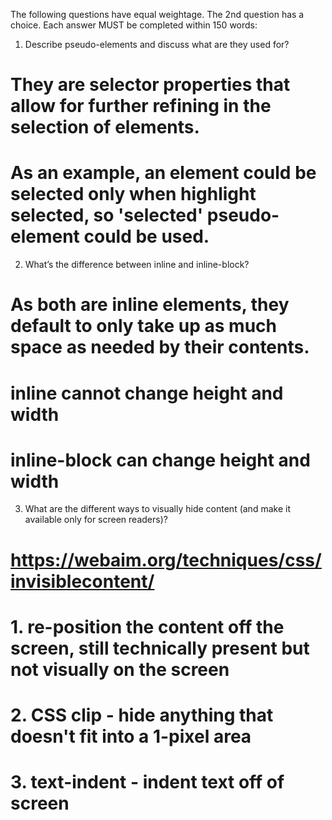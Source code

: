 The following questions have equal weightage. The 2nd question has a choice. Each answer MUST be completed within 150 words:

1. Describe pseudo-elements and discuss what are they used for?
# They are selector properties that allow for further refining in the selection of elements.
# As an example, an element could be selected only when highlight selected, so 'selected' pseudo-element could be used.

2. What’s the difference between inline and inline-block?
# As both are inline elements, they default to only take up as much space as needed by their contents.
# inline cannot change height and width
# inline-block can change height and width 

3. What are the different ways to visually hide content (and make it available only for screen readers)?
# https://webaim.org/techniques/css/invisiblecontent/
# 
# 1. re-position the content off the screen, still technically present but not visually on the screen
# 2. CSS clip - hide anything that doesn't fit into a 1-pixel area
# 3. text-indent - indent text off of screen